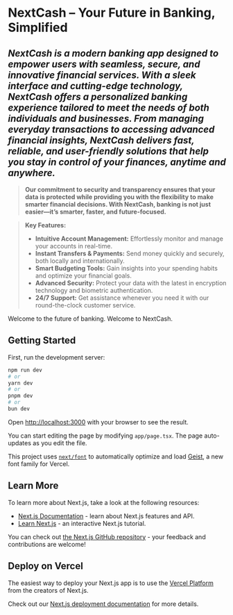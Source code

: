 <h1>NextCash – Your Future in Banking, Simplified</h1>

## ***NextCash is a modern banking app designed to empower users with seamless, secure, and innovative financial services. With a sleek interface and cutting-edge technology, NextCash offers a personalized banking experience tailored to meet the needs of both individuals and businesses. From managing everyday transactions to accessing advanced financial insights, NextCash delivers fast, reliable, and user-friendly solutions that help you stay in control of your finances, anytime and anywhere.*** <br />

> __Our commitment to security and transparency ensures that your data is protected while providing you with the flexibility to make smarter financial decisions. With NextCash, banking is not just easier—it’s smarter, faster, and future-focused.__ <br />

> **Key Features:**<br />
> - **Intuitive Account Management:** Effortlessly monitor and manage your accounts in real-time.<br />
> - **Instant Transfers & Payments:** Send money quickly and securely, both locally and internationally.<br />
> - **Smart Budgeting Tools:** Gain insights into your spending habits and optimize your financial goals.<br />
> - **Advanced Security:** Protect your data with the latest in encryption technology and biometric authentication.<br />
> - **24/7 Support:** Get assistance whenever you need it with our round-the-clock customer service.<br />

Welcome to the future of banking. Welcome to NextCash.<br />
## Getting Started<br />

First, run the development server:

```bash
npm run dev
# or
yarn dev
# or
pnpm dev
# or
bun dev
```

Open [http://localhost:3000](http://localhost:3000) with your browser to see the result.

You can start editing the page by modifying `app/page.tsx`. The page auto-updates as you edit the file.

This project uses [`next/font`](https://nextjs.org/docs/app/building-your-application/optimizing/fonts) to automatically optimize and load [Geist](https://vercel.com/font), a new font family for Vercel.

## Learn More

To learn more about Next.js, take a look at the following resources:

- [Next.js Documentation](https://nextjs.org/docs) - learn about Next.js features and API.
- [Learn Next.js](https://nextjs.org/learn) - an interactive Next.js tutorial.

You can check out [the Next.js GitHub repository](https://github.com/vercel/next.js) - your feedback and contributions are welcome!

## Deploy on Vercel

The easiest way to deploy your Next.js app is to use the [Vercel Platform](https://vercel.com/new?utm_medium=default-template&filter=next.js&utm_source=create-next-app&utm_campaign=create-next-app-readme) from the creators of Next.js.

Check out our [Next.js deployment documentation](https://nextjs.org/docs/app/building-your-application/deploying) for more details.

